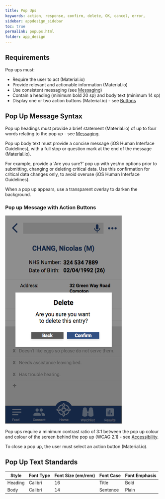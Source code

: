 ```yaml
---
title: Pop Ups   
keywords: action, response, confirm, delete, OK, cancel, error, 
sidebar: appdesign_sidebar
toc: true
permalink: popups.html
folder: app_design 
---
```

## Requirements

Pop ups must: 
* Require the user to act (Material.io)  
* Provide relevant and actionable information (Material.io)  
* Use consistent messaging (see [Messaging](/messaging.html))  
* Contain a heading (minimum bold 20 sp) and body text (minimum 14 sp)  
* Display one or two action buttons (Material.io) - see [Buttons](/buttons.html)

## Pop Up Message Syntax 

Pop up headings must provide a brief statement (Material.io) of up to four words relating to the pop up - see [Messaging](/messaging.html).

Pop up body text must provide a concise message (iOS Human Interface Guidelines), with a full stop or question mark at the end of the message (Material.io).

For example, provide a 'Are you sure?' pop up with yes/no options prior to submitting, changing or deleting critical data. Use this confirmation for critical data changes only, to avoid overuse (iOS Human Interface Guidelines).

When a pop up appears, use a transparent overlay to darken the background.

### Pop up Message with Action Buttons

<img class="img-responsive img-thumbnail" src="/images/examples/design-standards-user-interaction-popup.png">

Pop ups require a minimum contrast ratio of 3:1 between the pop up colour and colour of the screen behind the pop up (WCAG 2.1) - see [Accessibility](/accessibility.html).

To close a pop up, the user must select an action button (Material.io).

## Pop Up Text Standards

| Style   | Font Type | Font Size (em/rem) | Font Case | Font Emphasis |
|---------|-----------|--------------------|-----------|---------------|
| Heading | Calibri   | 16                 | Title     | Bold          |
| Body    | Calibri   | 14                 | Sentence  | Plain         |
